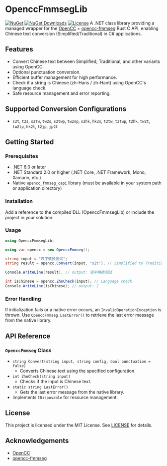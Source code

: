 # OpenccFmmsegLib

[![NuGet](https://img.shields.io/nuget/v/OpenccFmmsegLib.svg)](https://www.nuget.org/packages/OpenccNetLib/)
[![NuGet Downloads](https://img.shields.io/nuget/dt/OpenccFmmsegLib.svg?label=downloads&color=blue)](https://www.nuget.org/packages/OpenccNetLib/)
[![License](https://img.shields.io/github/license/laisuk/OpenccFmmsegLib.svg)](https://github.com/laisuk/OpenccFmmsegLib/blob/master/LICENSE)
A .NET class library providing a managed wrapper for the [OpenCC](https://github.com/BYVoid/OpenCC) + [opencc-fmmseg](https://github.com/laisuk/opencc-fmmseg) Rust C API, enabling Chinese text conversion (Simplified/Traditional) in C# applications.

## Features

- Convert Chinese text between Simplified, Traditional, and other variants using OpenCC.
- Optional punctuation conversion.
- Efficient buffer management for high performance.
- Check if a string is Chinese (zh-Hans / zh-Hant) using OpenCC's language check.
- Safe resource management and error reporting.

## Supported Conversion Configurations

- `s2t`, `t2s`, `s2tw`, `tw2s`, `s2twp`, `tw2sp`, `s2hk`, `hk2s`, `t2tw`, `t2twp`, `t2hk`, `tw2t`, `tw2tp`, `hk2t`, `t2jp`, `jp2t`

## Getting Started

### Prerequisites

- .NET 6.0 or later
- .NET Standard 2.0 or higher (.NET Core, .NET Framework, Mono, Xamarin, etc.)
- Native `opencc_fmmseg_capi` library (must be available in your system path or application directory)

### Installation

Add a reference to the compiled DLL (OpenccFmmsegLib) or include the project in your solution.

### Usage

```csharp
using OpenccFmmsegLib;

using var opencc = new OpenccFmmseg();

string input = "汉字转换测试";
string result = opencc.Convert(input, "s2t"); // Simplified to Traditional

Console.WriteLine(result); // output: 漢字轉換測試

int isChinese = opencc.ZhoCheck(input); // Language check
Console.WriteLine(isChinese); // output: 2
```

### Error Handling

If initialization fails or a native error occurs, an `InvalidOperationException` is thrown. Use `OpenccFmmseg.LastError()` to retrieve the last error message from the native library.

## API Reference

### `OpenccFmmseg` Class

- `string Convert(string input, string config, bool punctuation = false)`
  - Converts Chinese text using the specified configuration.
- `int ZhoCheck(string input)`
  - Checks if the input is Chinese text.
- `static string LastError()`
  - Gets the last error message from the native library.
- Implements `IDisposable` for resource management.

## License

This project is licensed under the MIT License. See [LICENSE](./LICENSE) for details.

## Acknowledgements

- [OpenCC](https://github.com/BYVoid/OpenCC)
- [opencc-fmmseg](https://github.com/laisuk/opencc-fmmseg)
